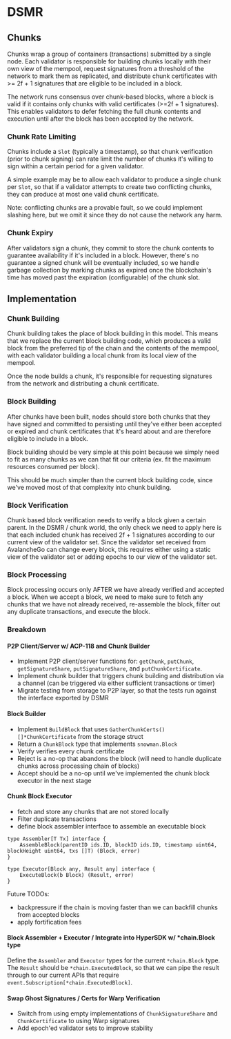 # DSMR

## Chunks

Chunks wrap a group of containers (transactions) submitted by a single node. Each validator is responsible for building chunks locally with their own view of the mempool, request signatures from a threshold of the network to mark them as replicated, and distribute chunk certificates with >= 2f + 1 signatures that are eligible to be included in a block.

The network runs consensus over chunk-based blocks, where a block is valid if it contains only chunks with valid certificates (>=2f + 1 signatures). This enables validators to defer fetching the full chunk contents and execution until after the block has been accepted by the network.

### Chunk Rate Limiting

Chunks include a `Slot` (typically a timestamp), so that chunk verification (prior to chunk signing) can rate limit the number of chunks it's willing to sign within a certain period for a given validator. 

A simple example may be to allow each validator to produce a single chunk per `Slot`, so that if a validator attempts to create two conflicting chunks, they can produce at most one valid chunk certificate.

Note: conflicting chunks are a provable fault, so we could implement slashing here, but we omit it since they do not cause the network any harm.

### Chunk Expiry

After validators sign a chunk, they commit to store the chunk contents to guarantee availability if it's included in a block. However, there's no guarantee a signed chunk will be eventually included, so we handle garbage collection by marking chunks as expired once the blockchain's time has moved past the expiration (configurable) of the chunk slot.

## Implementation

### Chunk Building

Chunk building takes the place of block building in this model. This means that we replace the current block building code, which produces a valid block from the preferred tip of the chain and the contents of the mempool, with each validator building a local chunk from its local view of the mempool.

Once the node builds a chunk, it's responsible for requesting signatures from the network and distributing a chunk certificate.

### Block Building

After chunks have been built, nodes should store both chunks that they have signed and committed to persisting until they've either been accepted or expired and chunk certificates that it's heard about and are therefore eligible to include in a block.

Block building should be very simple at this point because we simply need to fit as many chunks as we can that fit our criteria (ex. fit the maximum resources consumed per block).

This should be much simpler than the current block building code, since we've moved most of that complexity into chunk building.

### Block Verification

Chunk based block verification needs to verify a block given a certain parent. In the DSMR / chunk world, the only check we need to apply here is that each included chunk has received 2f + 1 signatures according to our current view of the validator set. Since the validator set received from AvalancheGo can change every block, this requires either using a static view of the validator set or adding epochs to our view of the validator set.

### Block Processing

Block processing occurs only AFTER we have already verified and accepted a block. When we accept a block, we need to make sure to fetch any chunks that we have not already received, re-assemble the block, filter out any duplicate transactions, and execute the block.

### Breakdown

#### P2P Client/Server w/ ACP-118 and Chunk Builder

- Implement P2P client/server functions for: `getChunk`, `putChunk`, `getSignatureShare`, `putSignatureShare`, and `putChunkCertificate`.
- Implement chunk builder that triggers chunk building and distribution via a channel (can be triggered via either sufficient transactions or timer)
- Migrate testing from storage to P2P layer, so that the tests run against the interface exported by DSMR

#### Block Builder

- Implement `BuildBlock` that uses `GatherChunkCerts() []*ChunkCertificate` from the storage struct
- Return a `ChunkBlock` type that implements `snowman.Block`
- Verify verifies every chunk certificate
- Reject is a no-op that abandons the block (will need to handle duplicate chunks across processing chain of blocks)
- Accept should be a no-op until we've implemented the chunk block executor in the next stage

#### Chunk Block Executor

- fetch and store any chunks that are not stored locally
- Filter duplicate transactions
- define block assembler interface to assemble an executable block

```golang
type Assembler[T Tx] interface {
    AssembleBlock(parentID ids.ID, blockID ids.ID, timestamp uint64, blockHeight uint64, txs []T) (Block, error)
}

type Executor[Block any, Result any] interface {
    ExecuteBlock(b Block) (Result, error)
}
```

Future TODOs:
- backpressure if the chain is moving faster than we can backfill chunks from accepted blocks
- apply fortification fees

#### Block Assembler + Executor / Integrate into HyperSDK w/ *chain.Block type

Define the `Assembler` and `Executor` types for the current `*chain.Block` type. The `Result` should be `*chain.ExecutedBlock`, so that we can pipe the result through to our current APIs that require `event.Subscription[*chain.ExecutedBlock]`.

#### Swap Ghost Signatures / Certs for Warp Verification

- Switch from using empty implementations of `ChunkSignatureShare` and `ChunkCertificate` to using Warp signatures
- Add epoch'ed validator sets to improve stability

